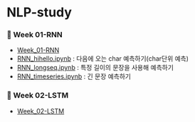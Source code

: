 # NLP-study

### 🐳 Week 01-RNN
- [Week_01-RNN](https://github.com/HanNayeoniee/NLP-study/blob/main/Week%2001-RNN/README.md)
- [RNN_hihello.ipynb](https://github.com/HanNayeoniee/NLP-study/blob/main/Week%2001-RNN/Week%2001-RNN_hihello.ipynb) : 다음에 오는 char 예측하기(char단위 예측)
- [RNN_longseq.ipynb](https://github.com/HanNayeoniee/NLP-study/blob/main/Week%2001-RNN/Week%2001-RNN_longseq.ipynb) : 특정 길이의 문장을 사용해 예측하기
- [RNN_timeseries.ipynb](https://github.com/HanNayeoniee/NLP-study/blob/main/Week%2001-RNN/Week%2001-RNN_timeseries.ipynb) : 긴 문장 예측하기


### 🦜 Week 02-LSTM
- [Week_02-LSTM](https://github.com/HanNayeoniee/NLP-study/blob/main/Week%2002-LSTM/Week%2002-LSTM.md)
